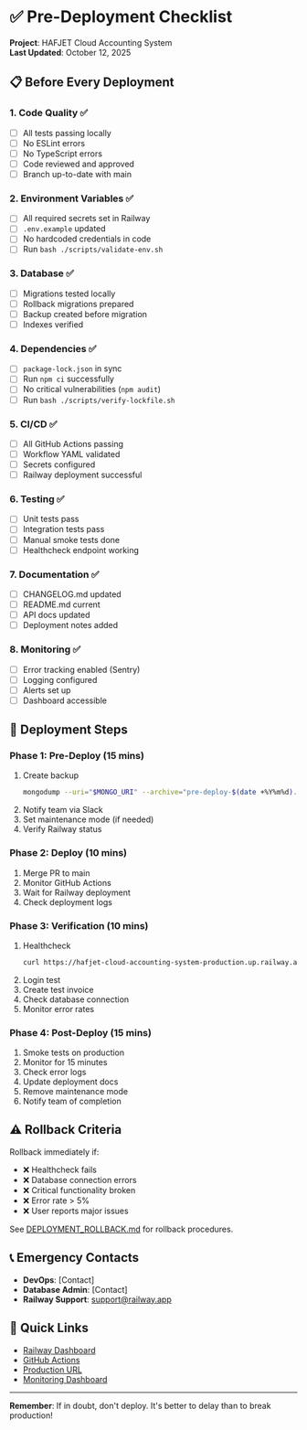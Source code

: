 # ✅ Pre-Deployment Checklist

**Project**: HAFJET Cloud Accounting System  
**Last Updated**: October 12, 2025

## 📋 Before Every Deployment

### 1. Code Quality ✅
- [ ] All tests passing locally
- [ ] No ESLint errors
- [ ] No TypeScript errors
- [ ] Code reviewed and approved
- [ ] Branch up-to-date with main

### 2. Environment Variables ✅
- [ ] All required secrets set in Railway
- [ ] `.env.example` updated
- [ ] No hardcoded credentials in code
- [ ] Run `bash ./scripts/validate-env.sh`

### 3. Database ✅
- [ ] Migrations tested locally
- [ ] Rollback migrations prepared
- [ ] Backup created before migration
- [ ] Indexes verified

### 4. Dependencies ✅
- [ ] `package-lock.json` in sync
- [ ] Run `npm ci` successfully
- [ ] No critical vulnerabilities (`npm audit`)
- [ ] Run `bash ./scripts/verify-lockfile.sh`

### 5. CI/CD ✅
- [ ] All GitHub Actions passing
- [ ] Workflow YAML validated
- [ ] Secrets configured
- [ ] Railway deployment successful

### 6. Testing ✅
- [ ] Unit tests pass
- [ ] Integration tests pass
- [ ] Manual smoke tests done
- [ ] Healthcheck endpoint working

### 7. Documentation ✅
- [ ] CHANGELOG.md updated
- [ ] README.md current
- [ ] API docs updated
- [ ] Deployment notes added

### 8. Monitoring ✅
- [ ] Error tracking enabled (Sentry)
- [ ] Logging configured
- [ ] Alerts set up
- [ ] Dashboard accessible

## 🚀 Deployment Steps

### Phase 1: Pre-Deploy (15 mins)
1. Create backup
   ```bash
   mongodump --uri="$MONGO_URI" --archive="pre-deploy-$(date +%Y%m%d).gz" --gzip
   ```
2. Notify team via Slack
3. Set maintenance mode (if needed)
4. Verify Railway status

### Phase 2: Deploy (10 mins)
1. Merge PR to main
2. Monitor GitHub Actions
3. Wait for Railway deployment
4. Check deployment logs

### Phase 3: Verification (10 mins)
1. Healthcheck
   ```bash
   curl https://hafjet-cloud-accounting-system-production.up.railway.app/health
   ```
2. Login test
3. Create test invoice
4. Check database connection
5. Monitor error rates

### Phase 4: Post-Deploy (15 mins)
1. Smoke tests on production
2. Monitor for 15 minutes
3. Check error logs
4. Update deployment docs
5. Remove maintenance mode
6. Notify team of completion

## ⚠️ Rollback Criteria

Rollback immediately if:
- ❌ Healthcheck fails
- ❌ Database connection errors
- ❌ Critical functionality broken
- ❌ Error rate > 5%
- ❌ User reports major issues

See [DEPLOYMENT_ROLLBACK.md](./DEPLOYMENT_ROLLBACK.md) for rollback procedures.

## 📞 Emergency Contacts

- **DevOps**: [Contact]
- **Database Admin**: [Contact]
- **Railway Support**: support@railway.app

## 🔗 Quick Links

- [Railway Dashboard](https://railway.app)
- [GitHub Actions](https://github.com/2024866732/Sistem-Cloud-Accounting-HAFJET/actions)
- [Production URL](https://hafjet-cloud-accounting-system-production.up.railway.app)
- [Monitoring Dashboard](#)

---

**Remember**: If in doubt, don't deploy. It's better to delay than to break production!
